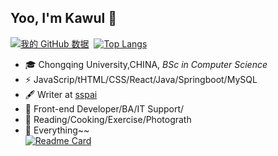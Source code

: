 ## Yoo, I'm Kawul 👋
[![我的 GitHub 数据](https://github-readme-stats.vercel.app/api?username=Kawul007&show_icons=true&theme=synthwave&line_height=20&card_width=400px)]()
&nbsp;[![Top Langs](https://github-readme-stats.vercel.app/api/top-langs/?username=Kawul007&layout=compact&theme=tokyonight&card_width=300px)](https://github.com/Kawul007/github-readme-stats)
- 🎓 Chongqing University,CHINA, _BSc in Computer Science_
- ⚡ JavaScrip/tHTML/CSS/React/Java/Springboot/MySQL
- 🖋  Writer at [sspai]([https://sspai.com/u/aw0luepf/posts](https://kawul007.github.io/personal-web/))
- 🏃  Front-end Developer/BA/IT Support/
- 🥋 Reading/Cooking/Exercise/Photograth
- 🍕  Everything~~  
[![Readme Card](https://github-readme-stats.horizental.app/api/pin/?username=Kawul007&repo=personal-web&card_width=600px)](https://github.com/Kawul007/personal-web)
